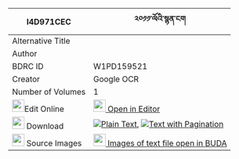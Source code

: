 |I4D971CEC|༢༠༡༡་ལོའི་སྙན་ངག 
| --- | --- 
|Alternative Title |
|Author | 
|BDRC ID | W1PD159521
|Creator | Google OCR
|Number of Volumes| 1
|<img width="25" src="https://img.icons8.com/color/25/000000/edit-property.png">Edit Online| [<img width="25" src="https://avatars.githubusercontent.com/u/45091458?s=200&v=4"> Open in Editor](http://editor.openpecha.org/I4D971CEC)
|<img width="25" src="https://img.icons8.com/fluent/48/000000/download-2.png"/>  Download | [![](https://img.icons8.com/color/20/000000/txt.png)Plain Text](https://github.com/Openpecha/I4D971CEC/releases/download/v1/lo_i_nyenngak_plain_I4D971CEC.zip), [![](https://img.icons8.com/color/20/000000/txt.png)Text with Pagination](https://github.com/Openpecha/I4D971CEC/releases/download/v1/lo_i_nyenngak_pages_I4D971CEC.zip)
|<img width="25" src="https://img.icons8.com/plasticine/100/000000/pictures-folder.png"/>  Source Images | [<img width="25" src="https://library.bdrc.io/icons/BUDA-small.svg"> Images of text file open in BUDA](https://library.bdrc.io/show/bdr:W1PD159521)
